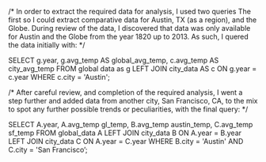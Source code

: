 /* In order to extract the required data for analysis, I used two queries
The first so I could extract comparative data for Austin, TX (as a region), and the Globe. 
During review of the data, I discovered that data was only available for Austin and the Globe from the year 1820 up to 2013. As such, I quered the data initially with: */

SELECT    g.year, 
          g.avg_temp  AS global_avg_temp, 
          c.avg_temp  AS city_avg_temp 
FROM      global data as g 
LEFT JOIN city_data   AS c 
ON        g.year = c.year 
WHERE     c.city = 'Austin';

/* After careful review, and completion of the required analysis, I went a step further and added data from another city, San Francisco, CA, to the mix to spot any further possible trends or peculiarities, with the final query: */ 

SELECT    A.year, 
          A.avg_temp gl_temp, 
          B.avg_temp austin_temp, 
          C.avg_temp sf_temp 
FROM      global_data A 
LEFT JOIN city_data B 
ON        A.year = B.year 
LEFT JOIN city_data C 
ON        A.year = C.year 
WHERE     B.city = 'Austin' 
AND       C.city = 'San Francisco’;
